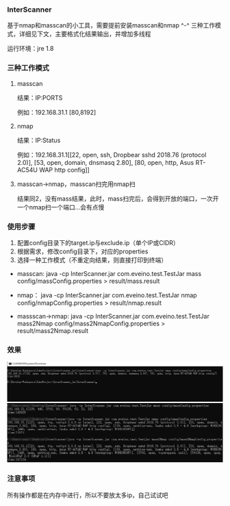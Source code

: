 ### InterScanner

基于nmap和masscan的小工具，需要提前安装masscan和nmap ^-^
三种工作模式，详细见下文，主要格式化结果输出，并增加多线程

运行环境：jre 1.8

### 三种工作模式

1. masscan
   
   结果：IP:PORTS

   例如：192.168.31.1 [80,8192]

1. nmap
   
   结果：IP:Status

   例如：192.168.31.1[[22, open, ssh, Dropbear sshd 2018.76 (protocol 2.0)], [53, open, domain, dnsmasq 2.80], [80, open, http, Asus RT-AC54U WAP http config]]

1. masscan->nmap，masscan扫完用nmap扫
   
   结果同2，没有mass结果，此时，mass扫完后，会得到开放的端口，一次开一个nmap扫一个端口...会有点慢

### 使用步骤

1. 配置config目录下的target.ip与exclude.ip（单个IP或CIDR）
2. 根据需求，修改config目录下，对应的properties
3. 选择一种工作模式（不重定向结果，则直接打印到终端）

- masscan:
  java -cp InterScanner.jar com.eveino.test.TestJar mass config/massConfig.properties > result/mass.result

- nmap：
  java -cp InterScanner.jar com.eveino.test.TestJar nmap config/nmapConfig.properties > result/nmap.result

- massscan->nmap:
  java -cp InterScanner.jar com.eveino.test.TestJar mass2Nmap config/mass2NmapConfig.properties > result/mass2Nmap.result

### 效果
![1586354607417](https://github.com/er10yi/InterScanner/blob/master/1586354607417.png)
![1586354607417](https://github.com/er10yi/InterScanner/blob/master/%E6%95%88%E6%9E%9C%E5%9B%BE2.png)

### 注意事项

所有操作都是在内存中进行，所以不要放太多ip，自己试试吧

